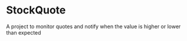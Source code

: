 # StockQuote
A project to monitor quotes and notify when the value is higher or lower than expected
